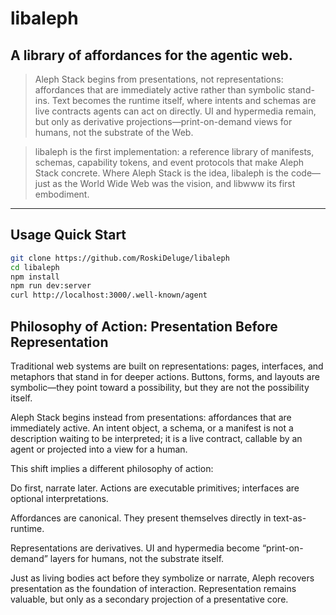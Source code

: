 # libaleph
## A library of affordances for the agentic web.  

> Aleph Stack begins from presentations, not representations: affordances that are immediately active rather than symbolic stand-ins. Text becomes the runtime itself, where intents and schemas are live contracts agents can act on directly. UI and hypermedia remain, but only as derivative projections—print-on-demand views for humans, not the substrate of the Web.

> libaleph is the first implementation: a reference library of manifests, schemas, capability tokens, and event protocols that make Aleph Stack concrete. Where Aleph Stack is the idea, libaleph is the code—just as the World Wide Web was the vision, and libwww its first embodiment.
---

## Usage Quick Start

```bash
git clone https://github.com/RoskiDeluge/libaleph
cd libaleph
npm install
npm run dev:server
curl http://localhost:3000/.well-known/agent
```

## Philosophy of Action: Presentation Before Representation

Traditional web systems are built on representations: pages, interfaces, and metaphors that stand in for deeper actions. Buttons, forms, and layouts are symbolic—they point toward a possibility, but they are not the possibility itself.

Aleph Stack begins instead from presentations: affordances that are immediately active. An intent object, a schema, or a manifest is not a description waiting to be interpreted; it is a live contract, callable by an agent or projected into a view for a human.

This shift implies a different philosophy of action:

Do first, narrate later. Actions are executable primitives; interfaces are optional interpretations.

Affordances are canonical. They present themselves directly in text-as-runtime.

Representations are derivatives. UI and hypermedia become “print-on-demand” layers for humans, not the substrate itself.

Just as living bodies act before they symbolize or narrate, Aleph recovers presentation as the foundation of interaction. Representation remains valuable, but only as a secondary projection of a presentative core.
